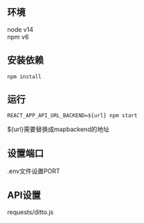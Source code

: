## 环境
node v14  
npm v6

## 安装依赖
```
npm install
```
## 运行
```
REACT_APP_API_URL_BACKEND=${url} npm start
```
${url}需要替换成mapbackend的地址

## 设置端口
.env文件设置PORT

## API设置
requests/ditto.js